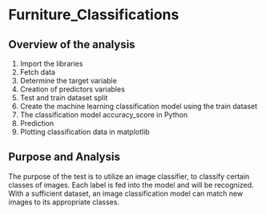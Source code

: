 # Furniture_Classifications

## Overview of the analysis
1. Import the libraries
2. Fetch data
3. Determine the target variable
4. Creation of predictors variables
5. Test and train dataset split
6. Create the machine learning classification model using the train dataset
7. The classification model accuracy_score in Python
8. Prediction
9. Plotting classification data in matplotlib

## Purpose and Analysis

  The purpose of the test is to utilize an image classifier, to classify certain classes of images. Each label is fed into the model and will be recognized. With a sufficient dataset, an image classification model can match new images to its appropriate classes.

